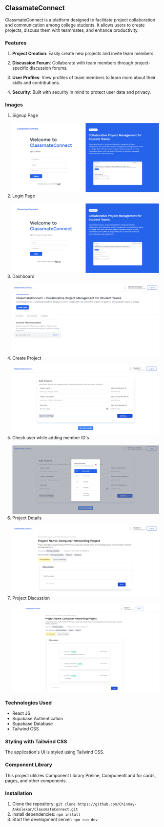 ## ClassmateConnect

ClassmateConnect is a platform designed to facilitate project collaboration and communication among college students. It allows users to create projects, discuss them with teammates, and enhance productivity.

### Features

 1. **Project Creation**:
   Easily create new projects and invite team members.

 2. **Discussion Forum**:
   Collaborate with team members through project-specific discussion forums.

 3. **User Profiles**:
   View profiles of team members to learn more about their skills and contributions.

 4. **Security**:
   Built with security in mind to protect user data and privacy.

### Images 
1. Signup Page
   <br/>
   <br/>
   ![signup-page](src/images/signup.png)
2. Login Page
   <br/>
   <br/>
   ![login](src/images/login.png)
3. Dashboard
   <br/>
   <br/>
   ![dashboard](src/images/dashboard.png)
4. Create Project
   <br/>
   <br/>
   ![login](src/images/createProject.png)
5. Check user while adding member ID's
   <br/>
   <br/>
   ![login](src/images/userDetails.png)
6. Project Details
   <br/>
   <br/>
   ![login](src/images/projectDetails.png)
7. Project Discussion
   <br/>
   <br/>
   ![login](src/images/projectDiscussion.png)

### Technologies Used
- React JS
- Supabase Authentication
- Supabase Database 
- Tailwind CSS

### Styling with Tailwind CSS
   
The application's UI is styled using Tailwind CSS.

### Component Library

This project utilizes Component Library Preline, ComponentLand for cards, pages, and other components. 

### Installation
1. Clone the repository: `git clone https://github.com/Chinmay-Ankolekar/ClassmateConnect.git` 
2. Install dependencies: `npm install`
4. Start the development server: `npm run dev`
